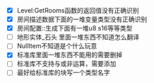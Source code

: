 - [x] Level:GetRooms函数的返回值没有正确识别
- [x] 房间描述数据下面的一堆变量类型没有正确识别
- [x] 房间配置::生成下面有一堆u8 s16等等类型
- [ ] 地形实体_石头 里面一堆东西不知道怎么翻译
- [ ] NullItem不知道是个什么玩意
- [x] 标准库里面一堆东西不能用的需要删掉
- [ ] 标准库不支持与或非运算，需要添加
- [ ] 最好给标准库的块写一个类型名字
